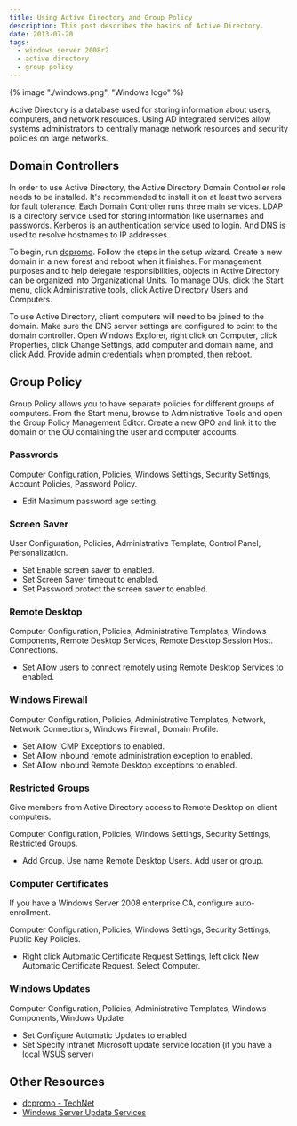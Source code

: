 ```yaml
---
title: Using Active Directory and Group Policy
description: This post describes the basics of Active Directory.
date: 2013-07-20
tags:
  - windows server 2008r2
  - active directory
  - group policy
---
```


{% image "./windows.png", "Windows logo" %}

Active Directory is a database used for storing information about users, computers, and network resources. Using AD integrated services allow systems administrators to centrally manage network resources and security policies on large networks.

## Domain Controllers
In order to use Active Directory, the Active Directory Domain Controller role needs to be installed. It's recommended to install it on at least two servers for fault tolerance. Each Domain Controller runs three main services. LDAP is a directory service used for storing information like usernames and passwords. Kerberos is an authentication service used to login. And DNS is used to resolve hostnames to IP addresses.

To begin, run <a href="https://technet.microsoft.com/en-us/library/cc732887(v=ws.11).aspx">dcpromo</a>. Follow the steps in the setup wizard. Create a new domain in a new forest and reboot when it finishes. For management purposes and to help delegate responsibilities, objects in Active Directory can be organized into Organizational Units. To manage OUs, click the Start menu, click Administrative tools, click Active Directory Users and Computers.

To use Active Directory, client computers will need to be joined to the domain. Make sure the DNS server settings are configured to point to the domain controller. Open Windows Explorer, right click on Computer, click Properties, click Change Settings, add computer and domain name, and click Add. Provide admin credentials when prompted, then reboot. 

## Group Policy
Group Policy allows you to have separate policies for different groups of computers. From the Start menu, browse to Administrative Tools and open the Group Policy Management Editor. Create a new GPO and link it to the domain or the OU containing the user and computer accounts.

### Passwords
Computer Configuration, Policies, Windows Settings, Security Settings, Account Policies, Password Policy.
- Edit Maximum password age setting.

### Screen Saver
User Configuration, Policies, Administrative Template, Control Panel, Personalization.
- Set Enable screen saver to enabled.
- Set Screen Saver timeout to enabled.
- Set Password protect the screen saver to enabled.


### Remote Desktop
Computer Configuration, Policies, Administrative Templates, Windows Components, Remote Desktop Services, Remote Desktop Session Host. Connections.
- Set Allow users to connect remotely using Remote Desktop Services to enabled.

### Windows Firewall
Computer Configuration, Policies, Administrative Templates, Network, Network Connections, Windows Firewall, Domain Profile.
- Set Allow ICMP Exceptions to enabled.
- Set Allow inbound remote administration exception to enabled.
- Set Allow inbound Remote Desktop exceptions to enabled.

### Restricted Groups
Give members from Active Directory access to Remote Desktop on client computers.

Computer Configuration, Policies, Windows Settings, Security Settings, Restricted Groups.
- Add Group. Use name Remote Desktop Users. Add user or group.

### Computer Certificates
If you have a Windows Server 2008 enterprise CA, configure auto-enrollment.

Computer Configuration, Policies, Windows Settings, Security Settings, Public Key Policies.
- Right click Automatic Certificate Request Settings, left click New Automatic Certificate Request. Select Computer.

### Windows Updates
Computer Configuration, Policies, Administrative Templates, Windows Components, Windows Update
- Set Configure Automatic Updates to enabled
- Set Specify intranet Microsoft update service location (if you have a local <a href="https://technet.microsoft.com/en-us/windowsserver/bb332157.aspx">WSUS</a> server)

## Other Resources
- <a href="https://technet.microsoft.com/en-us/library/cc732887(v=ws.11).aspx">dcpromo - TechNet</a>
- <a href="https://technet.microsoft.com/en-us/windowsserver/bb332157.aspx">Windows Server Update Services</a>
